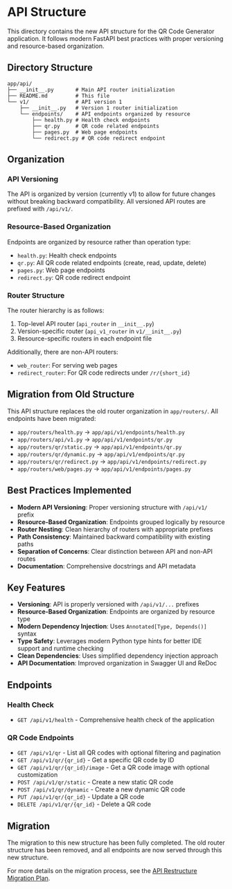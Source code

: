 # API Structure

This directory contains the new API structure for the QR Code Generator application. It follows modern FastAPI best practices with proper versioning and resource-based organization.

## Directory Structure

```
app/api/
├── __init__.py       # Main API router initialization
├── README.md         # This file
└── v1/               # API version 1
    ├── __init__.py   # Version 1 router initialization
    └── endpoints/    # API endpoints organized by resource
        ├── health.py # Health check endpoints
        ├── qr.py     # QR code related endpoints
        ├── pages.py  # Web page endpoints
        └── redirect.py # QR code redirect endpoint
```

## Organization

### API Versioning

The API is organized by version (currently v1) to allow for future changes without breaking backward compatibility. All versioned API routes are prefixed with `/api/v1/`.

### Resource-Based Organization

Endpoints are organized by resource rather than operation type:
- `health.py`: Health check endpoints
- `qr.py`: All QR code related endpoints (create, read, update, delete)
- `pages.py`: Web page endpoints
- `redirect.py`: QR code redirect endpoint

### Router Structure

The router hierarchy is as follows:
1. Top-level API router (`api_router` in `__init__.py`)
2. Version-specific router (`api_v1_router` in `v1/__init__.py`)
3. Resource-specific routers in each endpoint file

Additionally, there are non-API routers:
- `web_router`: For serving web pages
- `redirect_router`: For QR code redirects under `/r/{short_id}`

## Migration from Old Structure

This API structure replaces the old router organization in `app/routers/`. All endpoints have been migrated:

- `app/routers/health.py` → `app/api/v1/endpoints/health.py`
- `app/routers/api/v1.py` → `app/api/v1/endpoints/qr.py`
- `app/routers/qr/static.py` → `app/api/v1/endpoints/qr.py`
- `app/routers/qr/dynamic.py` → `app/api/v1/endpoints/qr.py`
- `app/routers/qr/redirect.py` → `app/api/v1/endpoints/redirect.py`
- `app/routers/web/pages.py` → `app/api/v1/endpoints/pages.py`

## Best Practices Implemented

- **Modern API Versioning**: Proper versioning structure with `/api/v1/` prefix
- **Resource-Based Organization**: Endpoints grouped logically by resource
- **Router Nesting**: Clean hierarchy of routers with appropriate prefixes
- **Path Consistency**: Maintained backward compatibility with existing paths
- **Separation of Concerns**: Clear distinction between API and non-API routes
- **Documentation**: Comprehensive docstrings and API metadata

## Key Features

- **Versioning**: API is properly versioned with `/api/v1/...` prefixes
- **Resource-Based Organization**: Endpoints are organized by resource type
- **Modern Dependency Injection**: Uses `Annotated[Type, Depends()]` syntax
- **Type Safety**: Leverages modern Python type hints for better IDE support and runtime checking
- **Clean Dependencies**: Uses simplified dependency injection approach
- **API Documentation**: Improved organization in Swagger UI and ReDoc

## Endpoints

### Health Check

- `GET /api/v1/health` - Comprehensive health check of the application

### QR Code Endpoints

- `GET /api/v1/qr` - List all QR codes with optional filtering and pagination
- `GET /api/v1/qr/{qr_id}` - Get a specific QR code by ID
- `GET /api/v1/qr/{qr_id}/image` - Get a QR code image with optional customization
- `POST /api/v1/qr/static` - Create a new static QR code
- `POST /api/v1/qr/dynamic` - Create a new dynamic QR code
- `PUT /api/v1/qr/{qr_id}` - Update a QR code
- `DELETE /api/v1/qr/{qr_id}` - Delete a QR code

## Migration

The migration to this new structure has been fully completed. The old router structure has been removed, and all endpoints are now served through this new structure.

For more details on the migration process, see the [API Restructure Migration Plan](../../docs/plans/api_restructure_migration_plan.md). 